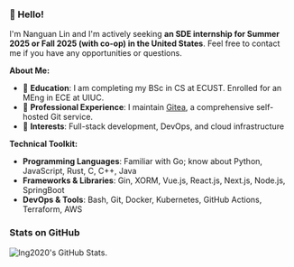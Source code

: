 ### 👋 Hello!

I'm Nanguan Lin and I'm actively seeking **an SDE internship for Summer 2025 or Fall 2025 (with co-op) in the United States**.  Feel free to contact me if you have any opportunities or questions.

**About Me:**

- 📘 **Education**: I am completing my BSc in CS at ECUST. Enrolled for an MEng in ECE at UIUC.
- 🔧 **Professional Experience**: I maintain [Gitea](https://gitea.com/), a comprehensive self-hosted Git service.
- 🎯 **Interests**: Full-stack development, DevOps, and cloud infrastructure

**Technical Toolkit:**

- **Programming Languages**: Familiar with Go; know about Python, JavaScript, Rust, C, C++, Java
- **Frameworks & Libraries**: Gin, XORM, Vue.js, React.js, Next.js, Node.js, SpringBoot 
- **DevOps & Tools**: Bash, Git, Docker, Kubernetes, GitHub Actions, Terraform, AWS

### Stats on GitHub

<picture>
  <source media="(prefers-color-scheme: dark)" srcset="https://github-readme-stats.zcy.dev/api?username=lng2020&show_icons=true&theme=dark&border_color=30363d">
  <img alt="lng2020's GitHub Stats." src="https://github-readme-stats.zcy.dev/api?username=lng2020&show_icons=true&theme=default">
</picture>
